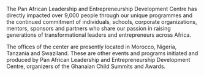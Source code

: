 

The Pan African Leadership and Entrepreneurship Development Centre has directly impacted over 9,000 people through our unique programmes and the continued commitment of individuals, schools, corporate organizations, mentors, sponsors and partners who share our passion in raising generations of transformational leaders and entrepreneurs across Africa. 

The offices of the center are presently located in Morocco, Nigeria, Tanzania and Swaziland. These are other events and programs initiated and produced by Pan African Leadership and Entrepreneurship Development Centre, organizers of the Ghanaian Child Summits and Awards.